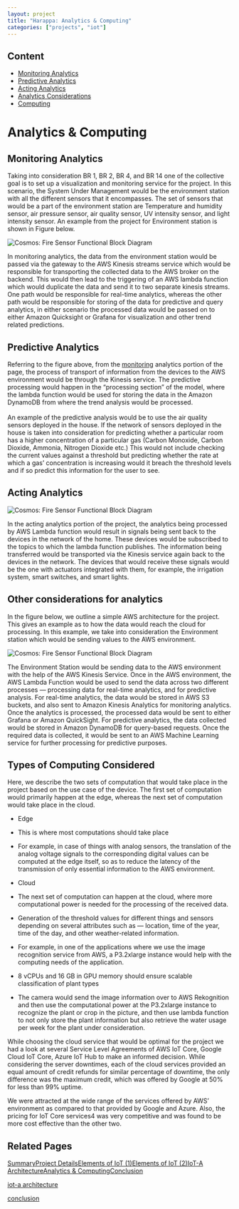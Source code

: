 ```yaml
---
layout: project
title: "Harappa: Analytics & Computing"
categories: ["projects", "iot"]
---             
```



Content
-------

* [Monitoring Analytics](#monitoring-analytics)
* [Predictive Analytics](#predictive-analytics)
* [Acting Analytics](#acting-analytics)
* [Analytics Considerations](#analytics-considerations)
* [Computing](#computing)

Analytics & Computing
=====================

Monitoring Analytics
--------------------

Taking into consideration BR 1, BR 2, BR 4, and BR 14 one of the collective goal is to set up a visualization and monitoring service for the project. In this scenario, the System Under Management would be the environment station with all the different sensors that it encompasses. The set of sensors that would be a part of the environment station are Temperature and humidity sensor, air pressure sensor, air quality sensor, UV intensity sensor, and light intensity sensor. An example from the project for Environment station is shown in Figure below.

![Cosmos: Fire Sensor Functional Block Diagram](https://project-odyssey.s3.us-east-2.amazonaws.com/c97d591cfc01ef652da0f2fa795974c2.png)

In monitoring analytics, the data from the environment station would be passed via the gateway to the AWS Kinesis streams service which would be responsible for transporting the collected data to the AWS broker on the backend. This would then lead to the triggering of an AWS lambda function which would duplicate the data and send it to two separate kinesis streams. One path would be responsible for real-time analytics, whereas the other path would be responsible for storing of the data for predictive and query analytics, in either scenario the processed data would be passed on to either Amazon Quicksight or Grafana for visualization and other trend related predictions. 

Predictive Analytics
--------------------

Referring to the figure above, from the [monitoring](#monitoring-analytics) analytics portion of the page, the process of transport of information from the devices to the AWS environment would be through the Kinesis service. The predictive processing would happen in the “processing section” of the model, where the lambda function would be used for storing the data in the Amazon DynamoDB from where the trend analysis would be processed.   
‍  
An example of the predictive analysis would be to use the air quality sensors deployed in the house. If the network of sensors deployed in the house is taken into consideration for predicting whether a particular room has a higher concentration of a particular gas (Carbon Monoxide, Carbon Dioxide, Ammonia, Nitrogen Dioxide etc.) This would not include checking the current values against a threshold but predicting whether the rate at which a gas’ concentration is increasing would it breach the threshold levels and if so predict this information for the user to see.

Acting Analytics
----------------

![Cosmos: Fire Sensor Functional Block Diagram](https://project-odyssey.s3.us-east-2.amazonaws.com/ade05b39743f305960a1fdac8cbd4f57.png)

In the acting analytics portion of the project, the analytics being processed by AWS Lambda function would result in signals being sent back to the devices in the network of the home. These devices would be subscribed to the topics to which the lambda function publishes. The information being transferred would be transported via the Kinesis service again back to the devices in the network. The devices that would receive these signals would be the one with actuators integrated with them, for example, the irrigation system, smart switches, and smart lights.

Other considerations for analytics
----------------------------------

In the figure below, we outline a simple AWS architecture for the project. This gives an example as to how the data would reach the cloud for processing. In this example, we take into consideration the Environment station which would be sending values to the AWS environment.

![Cosmos: Fire Sensor Functional Block Diagram](https://project-odyssey.s3.us-east-2.amazonaws.com/d3ed63e8c0ee263f10294aee2fa68814.png)

The Environment Station would be sending data to the AWS environment with the help of the AWS Kinesis Service. Once in the AWS environment, the AWS Lambda Function would be used to send the data across two different processes — processing data for real-time analytics, and for predictive analysis. For real-time analytics, the data would be stored in AWS S3 buckets, and also sent to Amazon Kinesis Analytics for monitoring analytics. Once the analytics is processed, the processed data would be sent to either Grafana or Amazon QuickSight. For predictive analytics, the data collected would be stored in Amazon DynamoDB for query-based requests. Once the required data is collected, it would be sent to an AWS Machine Learning service for further processing for predictive purposes.

Types of Computing Considered
-----------------------------

Here, we describe the two sets of computation that would take place in the project based on the use case of the device. The first set of computation would primarily happen at the edge, whereas the next set of computation would take place in the cloud.

*   Edge
*   This is where most computations should take place  
    
*   For example, in case of things with analog sensors, the translation of the analog voltage signals to the corresponding digital values can be computed at the edge itself, so as to reduce the latency of the transmission of only essential information to the AWS environment.  
    
*   Cloud
*   The next set of computation can happen at the cloud, where more computational power is needed for the processing of the received data.   
    
*   Generation of the threshold values for different things and sensors depending on several attributes such as — location, time of the year, time of the day, and other weather-related information.  
    
*   For example, in one of the applications where we use the image recognition service from AWS, a P3.2xlarge instance would help with the computing needs of the application.  
    
*   8 vCPUs and 16 GB in GPU memory should ensure scalable classification of plant types  
    
*   The camera would send the image information over to AWS Rekognition and then use the computational power at the P3.2xlarge instance to recognize the plant or crop in the picture, and then use lambda function to not only store the plant information but also retrieve the water usage per week for the plant under consideration.  
    

While choosing the cloud service that would be optimal for the project we had a look at several Service Level Agreements of AWS IoT Core, Google Cloud IoT Core, Azure IoT Hub to make an informed decision. While considering the server downtimes, each of the cloud services provided an equal amount of credit refunds for similar percentage of downtime, the only difference was the maximum credit, which was offered by Google at 50% for less than 99% uptime.   
  
We were attracted at the wide range of the services offered by AWS’ environment as compared to that provided by Google and Azure. Also, the pricing for IoT Core services4 was very competitive and was found to be more cost effective than the other two.

Related Pages
-------------

[Summary](2018-12-02-00-harappa.markdown)[Project Details](2018-12-02-01-harappa-project-details.markdown)[Elements of IoT (1)](2018-12-02-02-harappa-elements-of-iot.markdown)[Elements of IoT (2)](2018-12-02-02-harappa-elements-of-iot.markdown)[IoT-A Architecture](2018-12-02-harappa-04-iot-a.markdown)[Analytics & Computing](2018-12-02-harappa-05-analytics.markdown)[Conclusion](2018-12-02-harappa-06-conclusion.markdown)

[iot-a architecture](2018-12-02-harappa-04-iot-a.markdown)

[conclusion](2018-12-02-harappa-06-conclusion.markdown)

